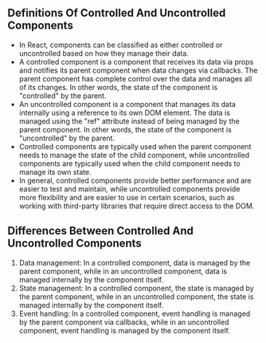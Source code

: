 ## Definitions Of Controlled And Uncontrolled Components

- In React, components can be classified as either controlled or uncontrolled based on how they manage their data.
- A controlled component is a component that receives its data via props and notifies its parent component when data changes via callbacks. The parent component has complete control over the data and manages all of its changes. In other words, the state of the component is "controlled" by the parent.
- An uncontrolled component is a component that manages its data internally using a reference to its own DOM element. The data is managed using the "ref" attribute instead of being managed by the parent component. In other words, the state of the component is "uncontrolled" by the parent.
- Controlled components are typically used when the parent component needs to manage the state of the child component, while uncontrolled components are typically used when the child component needs to manage its own state.
- In general, controlled components provide better performance and are easier to test and maintain, while uncontrolled components provide more flexibility and are easier to use in certain scenarios, such as working with third-party libraries that require direct access to the DOM.

## Differences Between Controlled And Uncontrolled Components

1. Data management: In a controlled component, data is managed by the parent component, while in an uncontrolled component, data is managed internally by the component itself.
2. State management: In a controlled component, the state is managed by the parent component, while in an uncontrolled component, the state is managed internally by the component itself.
3. Event handling: In a controlled component, event handling is managed by the parent component via callbacks, while in an uncontrolled component, event handling is managed by the component itself.
